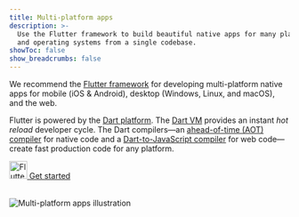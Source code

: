 ```yaml
---
title: Multi-platform apps
description: >-
  Use the Flutter framework to build beautiful native apps for many platforms
  and operating systems from a single codebase.
showToc: false
show_breadcrumbs: false
---
```


<div class="side-by-side">
<div class="centered-rows">

We recommend the [Flutter framework][] for developing multi-platform native apps
for mobile (iOS & Android), desktop (Windows, Linux, and macOS), and the web.

Flutter is powered by the [Dart platform][].
The [Dart VM](/overview#platform) provides an instant _hot reload_ developer cycle.
The Dart compilers—an [ahead-of-time (AOT) compiler][] for native code
and a [Dart-to-JavaScript compiler][] for web code—create 
fast production code for any platform.

[Flutter framework]: {{site.flutter}}
[Dart platform]: /overview#platform
[ahead-of-time (AOT) compiler]: /overview#native-platform
[Dart-to-JavaScript compiler]: /overview#web-platform

<p style="margin-block-end: 2rem;">
  <a href="{{site.flutter-docs}}/get-started" class="outlined-button large-button" title="Get started with Flutter" aria-label="Get started with Flutter">
    <img src="/assets/img/logo/flutter-64.png" width="32px" height="32px" alt="Flutter">
    <span>Get started</span>
  </a>
</p>

</div>
<div class="centered-rows">
  <img src="/assets/img/multiplat.png" alt="Multi-platform apps illustration">
</div>
</div>

